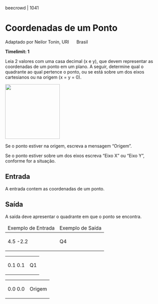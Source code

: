 <div class="header">
<span>beecrowd | 1041</span> 
<h1>Coordenadas de um Ponto</h1>
<div><p>
Adaptado por Neilor Tonin, URI <img alt src="https://resources.beecrowd.com.br/gallery/images/flags/br.gif" style="width: 16px; height: 11px; " /> Brasil</p>
</div>
<strong>Timelimit: 1</strong>
</div>
<div class="problem">
<div class="description">
<p>
Leia 2 valores com uma casa decimal (x e y), que devem representar as coordenadas de um ponto em um plano. A seguir, determine qual o quadrante ao qual pertence o ponto, ou se está sobre um dos eixos cartesianos ou na origem (x = y = 0).</p>
<p class="center">
<img alt src="https://resources.beecrowd.com.br/gallery/images/problems/UOJ_1041.png" style="width: 175px; height: 175px;" /></p>
<p>
Se o ponto estiver na origem, escreva a mensagem “Origem”.</p>
<p>
Se o ponto estiver sobre um dos eixos escreva “Eixo X” ou “Eixo Y”, conforme for a situação.</p>
</div>
<h2>Entrada</h2>
<div class="input">
<p>
A entrada contem as coordenadas de um ponto.</p>
</div>
<h2>Saída</h2>
<div class="output">
<p>
A saída deve apresentar o quadrante em que o ponto se encontra.</p>
</div>
<div class="both"></div>
<table>
<thead>
<tr>
<td>Exemplo de Entrada</td>
<td>Exemplo de Saída</td>
</tr>
</thead>
<tbody>
<tr>
<td class="division">
<p>
4.5 -2.2</p>
</td>
<td>
<p>
Q4</p>
</td>
</tr>
</tbody>
</table>
<table>
<tbody>
<tr>
<td class="division">
<p>
0.1 0.1</p>
</td>
<td>
<p>
Q1</p>
</td>
</tr>
</tbody>
</table>
<table>
<tbody>
<tr>
<td class="division">
<p>
0.0 0.0</p>
</td>
<td>
<p>
Origem</p>
</td>
</tr>
</tbody>
</table>
</div>
